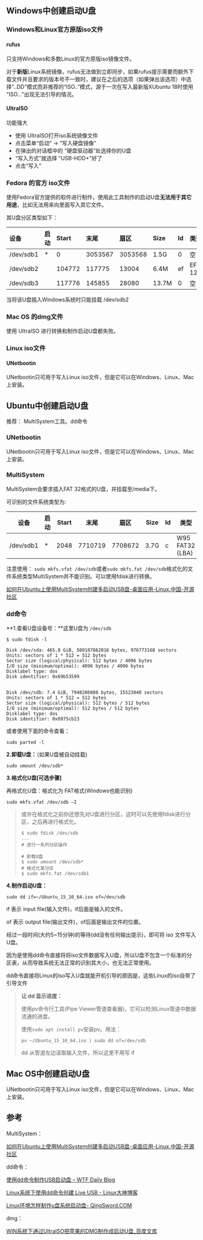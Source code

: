 

## Windows中创建启动U盘



### Windows和Linux官方原版iso文件



#### rufus

只支持Windows和多数Linux的官方原版iso镜像文件。

对于**新版**Linux系统镜像，rufus无法做到立即同步，如果rufus提示需要而额外下载文件并且要求的版本号不一致时，建议在之后的选项（如果弹出该选项）中选择"..DD"模式而非推荐的“ISO..”模式，源于一次在写入最新版XUbuntu 18时使用 "ISO..."出现无法引导的情况。



#### UltraISO

功能强大

* 使用 UItraISO打开iso系统镜像文件
* 点击菜单“启动” -> “写入硬盘镜像”
* 在弹出的对话框中的 “硬盘驱动器”处选择你的U盘
* “写入方式”就选择 "USB-HDD+"好了
* 点击“写入”





### Fedora 的官方 iso文件

使用Fedora官方提供的软件进行制作，使用此工具制作的启动U盘**无法用于其它用途**，比如无法用来向里面写入其它文件。

其U盘分区类型如下：


| 设备        | 启动   | Start  | 末尾      | 扇区      | Size  | Id   | 类型                 |
| :-------- | :--- | :----- | :------ | :------ | :---- | :--- | :----------------- |
| /dev/sdb1 | *    | 0      | 3053567 | 3053568 | 1.5G  | 0    | 空                  |
| /dev/sdb2 |      | 104772 | 117775  | 13004   | 6.4M  | ef   | EFI (FAT-12/16/32) |
| /dev/sdb3 |      | 117776 | 145855  | 28080   | 13.7M | 0    | 空                  |

当将该U盘插入Windows系统时只能挂载 /dev/sdb2



### Mac OS 的dmg文件

使用 UItraISO 进行转换和制作启动U盘都失败。



### Linux iso文件



#### UNetbootin 

UNetbootin只可用于写入Linux iso文件，但是它可以在Windows、Linux、Mac上安装。





## Ubuntu中创建启动U盘



推荐： MultiSystem工具。dd命令



### UNetbootin

UNetbootin只可用于写入Linux iso文件，但是它可以在Windows、Linux、Mac上安装。



### MultiSystem

MultiSystem会要求插入FAT 32格式的U盘，并挂载至/media下。

可识别的文件系统类型为:

| 设备        | 启动   | Start | 末尾      | 扇区      | Size | Id   | 类型              |
| --------- | ---- | ----- | ------- | ------- | ---- | ---- | --------------- |
| /dev/sdb1 | *    | 2048  | 7710719 | 7708672 | 3.7G | c    | W95 FAT32 (LBA) |



注意使用： `sudo mkfs.vfat /dev/sdb`或者`sudo mkfs.fat /dev/sdb`格式化的文件系统类型MultiSystem并不能识别。可以使用fdisk进行转换。



[如何在Ubuntu上使用MultiSystem创建多启动USB盘-桌面应用-Linux.中国-开源社区](https://linux.cn/article-4701-1.html "如何在Ubuntu上使用MultiSystem创建多启动USB盘-桌面应用-Linux.中国-开源社区")





### dd命令



**1.查看U盘设备号：**这里U盘为 `/dev/sdb`

```shell
$ sudo fdisk -l

Disk /dev/sda: 465.8 GiB, 500107862016 bytes, 976773168 sectors
Units: sectors of 1 * 512 = 512 bytes
Sector size (logical/physical): 512 bytes / 4096 bytes
I/O size (minimum/optimal): 4096 bytes / 4096 bytes
Disklabel type: dos
Disk identifier: 0x69b53599


Disk /dev/sdb: 7.4 GiB, 7948206080 bytes, 15523840 sectors
Units: sectors of 1 * 512 = 512 bytes
Sector size (logical/physical): 512 bytes / 512 bytes
I/O size (minimum/optimal): 512 bytes / 512 bytes
Disklabel type: dos
Disk identifier: 0x0975cb23
```

或者使用下面的命令查看：

```shell
sudo parted -l
```


**2.卸载U盘：**（如果U盘被自动挂载)

```shell
sudo umount /dev/sdb*
```

**3.格式化U盘[可选步骤]**

再格式化U盘：格式化为 FAT格式(Windows也能识别)

```shell
sudo mkfs.vfat /dev/sdb –I
```

> 或许在格式化之前你还想先对U盘进行分区，这时可以先使用fdisk进行分区，之后再进行格式化。
>
> ```shell
> $ sudo fdisk /dev/sdb
> ...
> # 进行一系列分区操作
>
> # 卸载U盘
> $ sudo umount /dev/sdb*
> # 格式化某分区
> $ sudo mkfs.fat /dev/sdb1
> ```
>
> 

**4.制作启动U盘：**

```shell
sudo dd if=~/Ubuntu_15_10_64.iso of=/dev/sdb
```

if 表示 input file(输入文件)，if后面是输入的文件。

of 表示 output file(输出文件)，of后面是输出文件的位置。

经过一段时间(大约5~15分钟)的等待(dd没有任何输出提示)，即可将 iso 文件写入 U盘。



因为是使用dd命令直接将将iso文件数据写入U盘，所以U盘不包含一个标准的分区表，从而导致系统无法正常的识别其大小，也无法正常使用。

dd命令直接将Linux的iso写入U盘就能开机引导的原因是，这些Linux的iso自带了引导文件



> **让 dd 显示进度：**
>
> 使用pv命令行工具(Pipe Viewer管道查看器)，它可以检测Linux管道中数据流通的进度。
>
> 使用`sudo apt install pv`安装pv。用法：
>
> ```shell
> pv ~/Ubuntu_15_10_64.iso | sudo dd of=/dev/sdb
> ```
>
> dd 从管道左边读取输入文件，所以这里不用写 if








## Mac OS中创建启动U盘



UNetbootin只可用于写入Linux iso文件，但是它可以在Windows、Linux、Mac上安装。









## 参考

MultiSystem：

[如何在Ubuntu上使用MultiSystem创建多启动USB盘-桌面应用-Linux.中国-开源社区](https://linux.cn/article-4701-1.html "如何在Ubuntu上使用MultiSystem创建多启动USB盘-桌面应用-Linux.中国-开源社区")



dd命令：

[使用dd命令制作USB启动盘 – WTF Daily Blog](http://blog.topspeedsnail.com/archives/4042 "使用dd命令制作USB启动盘 – WTF Daily Blog")

[Linux系统下使用dd命令创建 Live USB - Linux大神博客](https://www.linuxdashen.com/linux%E7%B3%BB%E7%BB%9F%E4%B8%8B%E4%BD%BF%E7%94%A8dd%E5%91%BD%E4%BB%A4%E5%88%9B%E5%BB%BAlive-usb "Linux系统下使用dd命令创建 Live USB - Linux大神博客")

[Linux环境怎样制作u盘系统启动盘- QingSword.COM](https://www.qingsword.com/qing/85.html "Linux环境怎样制作u盘系统启动盘- QingSword.COM")



dmg：

[WIN系统下通过UltraISO把苹果的DMG制作成启动U盘_百度文库](https://wenku.baidu.com/view/a5ffe7cc8bd63186bcebbc41.html "WIN系统下通过UltraISO把苹果的DMG制作成启动U盘_百度文库")


